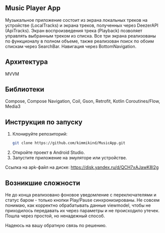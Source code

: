 ## Music Player App
Музыкальное приложение состоит из экрана локальных треков на устройстве (LocalTracks) и экрана треков, полученных через DeezerAPI (ApiTracks).
Экран воспроизведения трека (Playback) позволяет управлять выбранным треком из списка. 
Все три экрана реализованы по функционалу в полном объеме, также реализован поиск по обоим спискам через SearchBar. Навигация через BottomNavigation.
## Архитектура 
MVVM
## Библиотеки 
Compose, Compose Navigation, Coil, Gson, Retrofit, Kotlin Coroutines/Flow, Media3
## Инструкция по запуску
1. Клонируйте репозиторий:
   ```bash
   git clone https://github.com/kimmikind/MusicApp.git
3. Откройте проект в Android Studio.
4. Запустите приложение на эмуляторе или устройстве.

Ссылка на apk-файл на диске: https://disk.yandex.ru/d/QCH7xAJawK8l2g
## Возникшие сложности
Не до конца реализовано фоновое уведомление с переключателями и статус баром - только кнопки Play/Pause синхронизированы.
Не совсем понимаю, как корректно обрабатывать данные viewmodel, чтобы не приходилось передавать их через параметры и не происходило утечек. Пошла через простой, но ненадежный способ.

Надеюсь на вашу обратную связь по решению.
